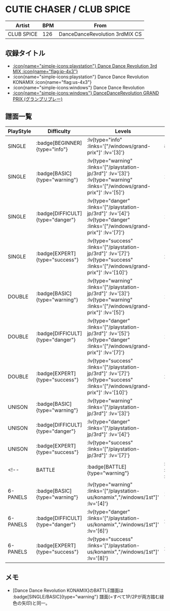 # CUTIE CHASER / CLUB SPICE

|Artist|BPM|From|
|------|---|----|
|CLUB SPICE|126|DanceDanceRevolution 3rdMIX CS|

## 収録タイトル

- [ :icon{name="simple-icons:playstation"} Dance Dance Revolution 3rd MIX :icon{name="flag:jp-4x3"} ](/playstation-jp/3rd)
- :icon{name="simple-icons:playstation"} Dance Dance Revolution KONAMIX :icon{name="flag:us-4x3"}
- :icon{name="simple-icons:windows"} Dance Dance Revolution
- [ :icon{name="simple-icons:windows"} DanceDanceRevolution GRAND PRIX (グランプリプレー)](/windows/grand-prix)

## 譜面一覧

|PlayStyle|Difficulty|Levels|Notes|Movie|
|---------|----------|------|-----|-----|
|SINGLE| :badge[BEGINNER]{type="info"} | :lv{type="info" :links='["/windows/grand-prix"]' :lv='[3]'} |82/0||
|SINGLE| :badge[BASIC]{type="warning"} | :lv{type="warning" :links='["/playstation-jp/3rd"]' :lv='[3]'}  :lv{type="warning" :links='["/windows/grand-prix"]' :lv='[5]'} |148/0||
|SINGLE| :badge[DIFFICULT]{type="danger"} | :lv{type="danger" :links='["/playstation-jp/3rd"]' :lv='[4]'}  :lv{type="danger" :links='["/windows/grand-prix"]' :lv='[7]'} |185/0||
|SINGLE| :badge[EXPERT]{type="success"} | :lv{type="success" :links='["/playstation-jp/3rd"]' :lv='[7]'}  :lv{type="success" :links='["/windows/grand-prix"]' :lv='[10]'} |256/0||
|DOUBLE| :badge[BASIC]{type="warning"} | :lv{type="warning" :links='["/playstation-jp/3rd"]' :lv='[3]'}  :lv{type="warning" :links='["/windows/grand-prix"]' :lv='[5]'} |148/0||
|DOUBLE| :badge[DIFFICULT]{type="danger"} | :lv{type="danger" :links='["/playstation-jp/3rd"]' :lv='[5]'}  :lv{type="danger" :links='["/windows/grand-prix"]' :lv='[7]'} |186/0||
|DOUBLE| :badge[EXPERT]{type="success"} | :lv{type="success" :links='["/playstation-jp/3rd"]' :lv='[7]'}  :lv{type="success" :links='["/windows/grand-prix"]' :lv='[10]'} |254/0||
|UNISON| :badge[BASIC]{type="warning"} | :lv{type="warning" :links='["/playstation-jp/3rd"]' :lv='[3]'} |||
|UNISON| :badge[DIFFICULT]{type="danger"} | :lv{type="danger" :links='["/playstation-jp/3rd"]' :lv='[4]'} |||
|UNISON| :badge[EXPERT]{type="success"} | :lv{type="success" :links='["/playstation-jp/3rd"]' :lv='[7]'} |||
<!-- |BATTLE| :badge[BATTLE]{type="warning"} | :lv{type="warning" :links='["/windows/1st"]' :lv='[5]'}|||
|6-PANELS| :badge[BASIC]{type="warning"} | :lv{type="warning" :links='["/playstation-us/konamix","/windows/1st"]' :lv='[4]'}|166/0||
|6-PANELS| :badge[DIFFICULT]{type="danger"} | :lv{type="danger" :links='["/playstation-us/konamix","/windows/1st"]' :lv='[6]'}|207/0||
|6-PANELS| :badge[EXPERT]{type="success"} | :lv{type="success" :links='["/playstation-us/konamix","/windows/1st"]' :lv='[8]'}|236/0|| -->

## メモ

- [Dance Dance Revolution KONAMIX]のBATTLE譜面は :badge[SINGLE/BASIC]{type="warning"} 譜面(=すべて1P/2Pが両方踏む緑色の矢印)と同一。
